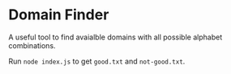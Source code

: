 # Domain Finder

A useful tool to find avaialble domains with all possible alphabet combinations.

Run `node index.js` to get `good.txt` and `not-good.txt`.
